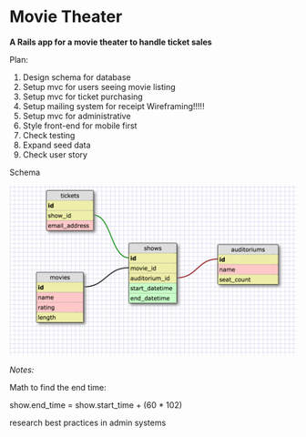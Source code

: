 # Movie Theater

**A Rails app for a movie theater to handle ticket sales**

Plan:

1. Design schema for database
2. Setup mvc for users seeing movie listing
3. Setup mvc for ticket purchasing
4. Setup mailing system for receipt
Wireframing!!!!!
3. Setup mvc for administrative
4. Style front-end for mobile first
5. Check testing
6. Expand seed data
7. Check user story


Schema

![schema](schema.png) 


*Notes:*

Math to find the end time:

show.end_time =  show.start_time + (60 * 102)

research best practices in admin systems
